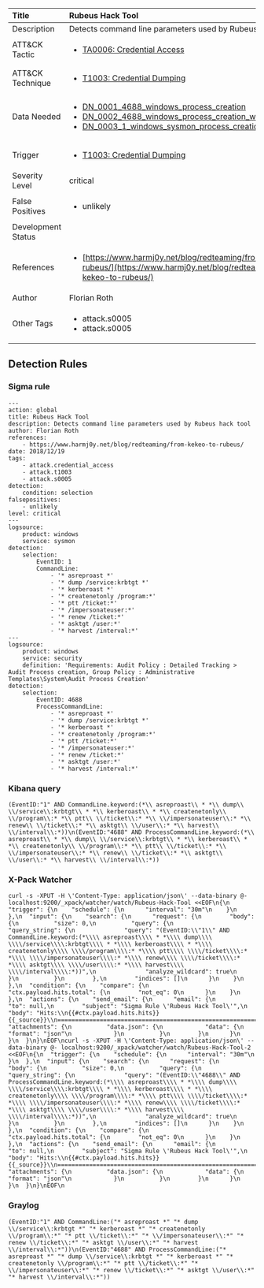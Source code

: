 | Title                | Rubeus Hack Tool                                                                                                                                                 |
|:---------------------|:------------------------------------------------------------------------------------------------------------------------------------------------------------|
| Description          | Detects command line parameters used by Rubeus hack tool                                                                                                                                           |
| ATT&amp;CK Tactic    | <ul><li>[TA0006: Credential Access](https://attack.mitre.org/tactics/TA0006)</li></ul>  |
| ATT&amp;CK Technique | <ul><li>[T1003: Credential Dumping](https://attack.mitre.org/techniques/T1003)</li></ul>                             |
| Data Needed          | <ul><li>[DN_0001_4688_windows_process_creation](../Data_Needed/DN_0001_4688_windows_process_creation.md)</li><li>[DN_0002_4688_windows_process_creation_with_commandline](../Data_Needed/DN_0002_4688_windows_process_creation_with_commandline.md)</li><li>[DN_0003_1_windows_sysmon_process_creation](../Data_Needed/DN_0003_1_windows_sysmon_process_creation.md)</li></ul>                                                         |
| Trigger              | <ul><li>[T1003: Credential Dumping](../Triggers/T1003.md)</li></ul>  |
| Severity Level       | critical                                                                                                                                                 |
| False Positives      | <ul><li>unlikely</li></ul>                                                                  |
| Development Status   |                                                                                                                                                 |
| References           | <ul><li>[https://www.harmj0y.net/blog/redteaming/from-kekeo-to-rubeus/](https://www.harmj0y.net/blog/redteaming/from-kekeo-to-rubeus/)</li></ul>                                                          |
| Author               | Florian Roth                                                                                                                                                |
| Other Tags           | <ul><li>attack.s0005</li><li>attack.s0005</li></ul> | 

## Detection Rules

### Sigma rule

```
---
action: global
title: Rubeus Hack Tool
description: Detects command line parameters used by Rubeus hack tool 
author: Florian Roth
references: 
    - https://www.harmj0y.net/blog/redteaming/from-kekeo-to-rubeus/
date: 2018/12/19
tags:
    - attack.credential_access
    - attack.t1003
    - attack.s0005
detection:
    condition: selection
falsepositives:
    - unlikely
level: critical
---
logsource:
    product: windows
    service: sysmon
detection:
    selection:
        EventID: 1
        CommandLine: 
            - '* asreproast *'
            - '* dump /service:krbtgt *'
            - '* kerberoast *'
            - '* createnetonly /program:*'
            - '* ptt /ticket:*'
            - '* /impersonateuser:*'
            - '* renew /ticket:*'
            - '* asktgt /user:*'
            - '* harvest /interval:*'
---
logsource:
    product: windows
    service: security
    definition: 'Requirements: Audit Policy : Detailed Tracking > Audit Process creation, Group Policy : Administrative Templates\System\Audit Process Creation'
detection:
    selection:
        EventID: 4688
        ProcessCommandLine: 
            - '* asreproast *'
            - '* dump /service:krbtgt *'
            - '* kerberoast *'
            - '* createnetonly /program:*'
            - '* ptt /ticket:*'
            - '* /impersonateuser:*'
            - '* renew /ticket:*'
            - '* asktgt /user:*'
            - '* harvest /interval:*'
```





### Kibana query

```
(EventID:"1" AND CommandLine.keyword:(*\\ asreproast\\ * *\\ dump\\ \\/service\\:krbtgt\\ * *\\ kerberoast\\ * *\\ createnetonly\\ \\/program\\:* *\\ ptt\\ \\/ticket\\:* *\\ \\/impersonateuser\\:* *\\ renew\\ \\/ticket\\:* *\\ asktgt\\ \\/user\\:* *\\ harvest\\ \\/interval\\:*))\n(EventID:"4688" AND ProcessCommandLine.keyword:(*\\ asreproast\\ * *\\ dump\\ \\/service\\:krbtgt\\ * *\\ kerberoast\\ * *\\ createnetonly\\ \\/program\\:* *\\ ptt\\ \\/ticket\\:* *\\ \\/impersonateuser\\:* *\\ renew\\ \\/ticket\\:* *\\ asktgt\\ \\/user\\:* *\\ harvest\\ \\/interval\\:*))
```





### X-Pack Watcher

```
curl -s -XPUT -H \'Content-Type: application/json\' --data-binary @- localhost:9200/_xpack/watcher/watch/Rubeus-Hack-Tool <<EOF\n{\n  "trigger": {\n    "schedule": {\n      "interval": "30m"\n    }\n  },\n  "input": {\n    "search": {\n      "request": {\n        "body": {\n          "size": 0,\n          "query": {\n            "query_string": {\n              "query": "(EventID:\\"1\\" AND CommandLine.keyword:(*\\\\ asreproast\\\\ * *\\\\ dump\\\\ \\\\/service\\\\:krbtgt\\\\ * *\\\\ kerberoast\\\\ * *\\\\ createnetonly\\\\ \\\\/program\\\\:* *\\\\ ptt\\\\ \\\\/ticket\\\\:* *\\\\ \\\\/impersonateuser\\\\:* *\\\\ renew\\\\ \\\\/ticket\\\\:* *\\\\ asktgt\\\\ \\\\/user\\\\:* *\\\\ harvest\\\\ \\\\/interval\\\\:*))",\n              "analyze_wildcard": true\n            }\n          }\n        },\n        "indices": []\n      }\n    }\n  },\n  "condition": {\n    "compare": {\n      "ctx.payload.hits.total": {\n        "not_eq": 0\n      }\n    }\n  },\n  "actions": {\n    "send_email": {\n      "email": {\n        "to": null,\n        "subject": "Sigma Rule \'Rubeus Hack Tool\'",\n        "body": "Hits:\\n{{#ctx.payload.hits.hits}}{{_source}}\\n================================================================================\\n{{/ctx.payload.hits.hits}}",\n        "attachments": {\n          "data.json": {\n            "data": {\n              "format": "json"\n            }\n          }\n        }\n      }\n    }\n  }\n}\nEOF\ncurl -s -XPUT -H \'Content-Type: application/json\' --data-binary @- localhost:9200/_xpack/watcher/watch/Rubeus-Hack-Tool-2 <<EOF\n{\n  "trigger": {\n    "schedule": {\n      "interval": "30m"\n    }\n  },\n  "input": {\n    "search": {\n      "request": {\n        "body": {\n          "size": 0,\n          "query": {\n            "query_string": {\n              "query": "(EventID:\\"4688\\" AND ProcessCommandLine.keyword:(*\\\\ asreproast\\\\ * *\\\\ dump\\\\ \\\\/service\\\\:krbtgt\\\\ * *\\\\ kerberoast\\\\ * *\\\\ createnetonly\\\\ \\\\/program\\\\:* *\\\\ ptt\\\\ \\\\/ticket\\\\:* *\\\\ \\\\/impersonateuser\\\\:* *\\\\ renew\\\\ \\\\/ticket\\\\:* *\\\\ asktgt\\\\ \\\\/user\\\\:* *\\\\ harvest\\\\ \\\\/interval\\\\:*))",\n              "analyze_wildcard": true\n            }\n          }\n        },\n        "indices": []\n      }\n    }\n  },\n  "condition": {\n    "compare": {\n      "ctx.payload.hits.total": {\n        "not_eq": 0\n      }\n    }\n  },\n  "actions": {\n    "send_email": {\n      "email": {\n        "to": null,\n        "subject": "Sigma Rule \'Rubeus Hack Tool\'",\n        "body": "Hits:\\n{{#ctx.payload.hits.hits}}{{_source}}\\n================================================================================\\n{{/ctx.payload.hits.hits}}",\n        "attachments": {\n          "data.json": {\n            "data": {\n              "format": "json"\n            }\n          }\n        }\n      }\n    }\n  }\n}\nEOF\n
```





### Graylog

```
(EventID:"1" AND CommandLine:("* asreproast *" "* dump \\/service\\:krbtgt *" "* kerberoast *" "* createnetonly \\/program\\:*" "* ptt \\/ticket\\:*" "* \\/impersonateuser\\:*" "* renew \\/ticket\\:*" "* asktgt \\/user\\:*" "* harvest \\/interval\\:*"))\n(EventID:"4688" AND ProcessCommandLine:("* asreproast *" "* dump \\/service\\:krbtgt *" "* kerberoast *" "* createnetonly \\/program\\:*" "* ptt \\/ticket\\:*" "* \\/impersonateuser\\:*" "* renew \\/ticket\\:*" "* asktgt \\/user\\:*" "* harvest \\/interval\\:*"))
```

